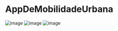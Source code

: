 # AppDeMobilidadeUrbana

![image](https://github.com/Takeshi-mi/AppDeMobilidadeUrbana/assets/101356765/e20121e6-775d-4a02-8041-55a7d7568da8)
![image](https://github.com/Takeshi-mi/AppDeMobilidadeUrbana/assets/101356765/f2508b21-68a9-47ea-a419-74a4fa4d66e8)
![image](https://github.com/Takeshi-mi/AppDeMobilidadeUrbana/assets/101356765/6df95088-66f4-4dfb-b37d-e167e5a6f06e)

